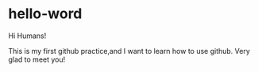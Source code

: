# hello-word

Hi Humans!

This is my first github practice,and I want to learn how to use github.
Very glad to meet you!

